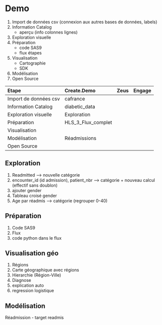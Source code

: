 # Demo
1. Import de données csv (connexion aux autres bases de données, labels)
2. Information Catalog
    - aperçu (info colonnes lignes)
3. Exploration visuelle
4. Préparation
    - code SAS9
    - flux étapes
5. Visualisation
    - Cartographie
    - SDK
6. Modélisation
7. Open Source

| Etape                   | Create.Demo | Zeus          | Engage          |
| :---                    | :---        | :---          | :---          |
| Import de données csv   | cafrance    |    |    |
| Information Catalog     | diabetic_data |     |    |
| Exploration visuelle    | Exploration |     |    |
| Préparation             | HLS_3_Flux_complet  |     |    |
| Visualisation           |  |     |    |
| Modélisation            | Réadmissions |     |    |
| Open Source             |  |     |    |

## Exploration
1. Readmitted --> nouvelle catégorie
2. encounter_id (id admission), patient_nbr --> catégorie + nouveau calcul (effectif sans doublon)
3. ajouter gender
4. Tableau croisé gender
5. Age par réadmis --> catégorie (regrouper 0-40)

## Préparation
1. Code SAS9
2. Flux
3. code python dans le flux

## Visualisation géo
1. Régions
2. Carte géographique avec régions
3. Hierarchie (Région-Ville)
4. Diagnose
5. explication auto
6. regression logistique

## Modélisation
Réadmission - target readmis
